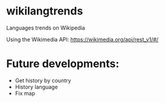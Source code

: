 # wikilangtrends
Languages trends on Wikipedia

Using the Wikimedia API: https://wikimedia.org/api/rest_v1/#/

# Future developments:
* Get history by country
* History language
* Fix map